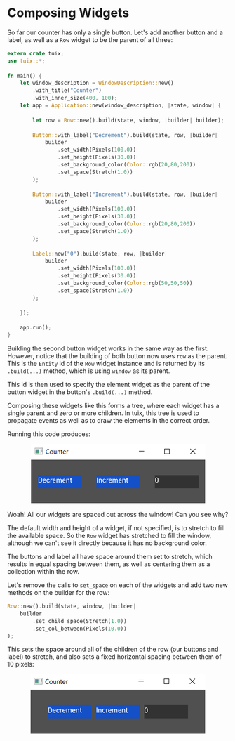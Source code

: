 # Composing Widgets

So far our counter has only a single button. Let's add another button and a label, as well as a `Row` widget to be the parent of all three:

```rust
extern crate tuix;
use tuix::*;

fn main() {
    let window_description = WindowDescription::new()
        .with_title("Counter")
        .with_inner_size(400, 100);
    let app = Application::new(window_description, |state, window| {
        
        let row = Row::new().build(state, window, |builder| builder);

        Button::with_label("Decrement").build(state, row, |builder| 
            builder
                .set_width(Pixels(100.0))
                .set_height(Pixels(30.0))
                .set_background_color(Color::rgb(20,80,200))
                .set_space(Stretch(1.0))
        );

        Button::with_label("Increment").build(state, row, |builder| 
            builder
                .set_width(Pixels(100.0))
                .set_height(Pixels(30.0))
                .set_background_color(Color::rgb(20,80,200))
                .set_space(Stretch(1.0))
        );

        Label::new("0").build(state, row, |builder| 
            builder
                .set_width(Pixels(100.0))
                .set_height(Pixels(30.0))
                .set_background_color(Color::rgb(50,50,50))
                .set_space(Stretch(1.0))
        );

    });

    app.run();
}
```

Building the second button widget works in the same way as the first. However, notice that the building of both button now uses `row` as the parent. This is the `Entity` id of the `Row` widget instance and is returned by its `.build(...)` method, which is using `window` as its parent.

This id is then used to specify the element widget as the parent of the button widget in the button's `.build(...)` method.

Composing these widgets like this forms a tree, where each widget has a single parent and zero or more children. In tuix, this tree is used to propagate events as well as to draw the elements in the correct order.

Running this code produces:

<p align="center"><img src="../images/quick_guide/composing_widgets.png" alt="tuix app"></p>

Woah! All our widgets are spaced out across the window! Can you see why?

The default width and height of a widget, if not specified, is to stretch to fill the available space. So the `Row` widget has stretched to fill the window, although we can't see it directly because it has no background color.

The buttons and label all have space around them set to stretch, which results in equal spacing between them, as well as centering them as a collection within the row.

Let's remove the calls to `set_space` on each of the widgets and add two new methods on the builder for the row:

```rs
Row::new().build(state, window, |builder|
    builder
        .set_child_space(Stretch(1.0))
        .set_col_between(Pixels(10.0))
);
```

This sets the space around all of the children of the row (our buttons and label) to stretch, and also sets a fixed horizontal spacing between them of 10 pixels:

<p align="center"><img src="../images/quick_guide/correctly_spaced.png" alt="tuix app"></p>
